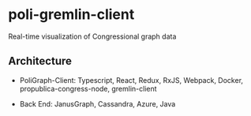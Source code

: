 # poli-gremlin-client

Real-time visualization of Congressional graph data


## Architecture

* PoliGraph-Client: Typescript, React, Redux, RxJS, Webpack, Docker, propublica-congress-node, gremlin-client

* Back End: JanusGraph, Cassandra, Azure, Java
